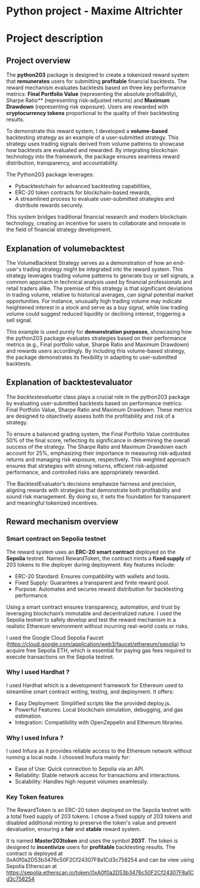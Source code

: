 # Python project - Maxime Altrichter

# Project description 

## Project overview
The **python203** package is designed to create a tokenized reward system that **remunerates** users for submitting **profitable** financial backtests. The reward mechanism evaluates backtests based on three key performance metrics: **Final Portfolio Value** (representing the absolute profitability), Sharpe Ratio** (representing risk-adjusted returns) and **Maximum Drawdown** (representing risk exposure). Users are rewarded with **cryptocurrency tokens** proportional to the quality of their backtesting results.

To demonstrate this reward system, I developed a **volume-based** backtesting strategy as an example of a user-submitted strategy. This strategy uses trading signals derived from volume patterns to showcase how backtests are evaluated and rewarded. By integrating blockchain technology into the framework, the package ensures seamless reward distribution, transparency, and accountability.

The Python203 package leverages:

- Pybacktestchain for advanced backtesting capabilities,
- ERC-20 token contracts for blockchain-based rewards,
- A streamlined process to evaluate user-submitted strategies and distribute rewards securely.

This system bridges traditional financial research and modern blockchain technology, creating an incentive for users to collaborate and innovate in the field of financial strategy development.

## Explanation of volumebacktest
The VolumeBacktest Strategy serves as a demonstration of how an end-user's trading strategy might be integrated into the reward system. This strategy leverages trading volume patterns to generate buy or sell signals, a common approach in technical analysis used by financial professionals and retail traders alike. The premise of this strategy is that significant deviations in trading volume, relative to historical averages, can signal potential market opportunities. For instance, unusually high trading volume may indicate heightened interest in a stock and serve as a buy signal, while low trading volume could suggest reduced liquidity or declining interest, triggering a sell signal.

This example is used purely for **demonstration purposes**, showcasing how the python203 package evaluates strategies based on their performance metrics (e.g., Final portfolio value, Sharpe Ratio and Maximum Drawdown) and rewards users accordingly. By including this volume-based strategy, the package demonstrates its flexibility in adapting to user-submitted backtests.

## Explanation of backtestevaluator
The *backtestevaluator* class plays a crucial role in the python203 package by evaluating user-submitted backtests based on performance metrics: Final Portfolio Value, Sharpe Ratio and Maximum Drawdown. These metrics are designed to objectively assess both the profitability and risk of a strategy.

To ensure a balanced grading system, the Final Portfolio Value contributes 50% of the final score, reflecting its significance in determining the overall success of the strategy. The Sharpe Ratio and Maximum Drawdown each account for 25%, emphasizing their importance in measuring risk-adjusted returns and managing risk exposure, respectively. This weighted approach ensures that strategies with strong returns, efficient risk-adjusted performance, and controlled risks are appropriately rewarded.

The BacktestEvaluator’s decisions emphasize fairness and precision, aligning rewards with strategies that demonstrate both profitability and sound risk management. By doing so, it sets the foundation for transparent and meaningful tokenized incentives.

## Reward mechanism overview
### Smart contract on Sepolia testnet
The reward system uses an **ERC-20 smart contract** deployed on the **Sepolia** testnet. Named RewardToken, the contract mints a **fixed supply** of 203 tokens to the deployer during deployment. Key features include:
- ERC-20 Standard: Ensures compatibility with wallets and tools.
- Fixed Supply: Guarantees a transparent and finite reward pool.
- Purpose: Automates and secures reward distribution for backtesting performance.

Using a smart contract ensures transparency, automation, and trust by leveraging blockchain’s immutable and decentralized nature. 
I used the Sepolia testnet to safely develop and test the reward mechanism in a realistic Ethereum environment without incurring real-world costs or risks.

I used the Google Cloud Sepolia Faucet (https://cloud.google.com/application/web3/faucet/ethereum/sepolia) to acquire free Sepolia ETH, which is essential for paying gas fees required to execute transactions on the Sepolia testnet.

### Why I used Hardhat ? 
I used Hardhat which is a development framework for Ethereum used to streamline smart contract writing, testing, and deployment. 
It offers:
- Easy Deployment: Simplified scripts like the provided deploy.js.
- Powerful Features: Local blockchain simulation, debugging, and gas estimation.
- Integration: Compatibility with OpenZeppelin and Ethereum libraries.

### Why I used Infura ?
I used Infura as it provides reliable access to the Ethereum network without running a local node. 
I choosed Inufura mainly for:
- Ease of Use: Quick connection to Sepolia via an API.
- Reliability: Stable network access for transactions and interactions.
- Scalability: Handles high request volumes seamlessly.

### Key Token features
The RewardToken is an ERC-20 token deployed on the Sepolia testnet with a total fixed supply of 203 tokens. I chose a fixed supply of 203 tokens and disabled additional minting to preserve the token's value and prevent devaluation, ensuring a **fair** and **stable** reward system.

It is named **Master203token** and uses the symbol **203T**. The token is designed to **incentivize** users for **profitable** backtesting results. The contract is deployed at 0xA0f0a2D53b3476c50F2Cf24307F8a1Cd3c758254 and can be view using Sepolia Etherscan at https://sepolia.etherscan.io/token/0xA0f0a2D53b3476c50F2Cf24307F8a1Cd3c758254
